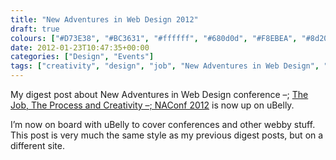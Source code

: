 ```yaml
---
title: "New Adventures in Web Design 2012"
draft: true
colours: ["#D73E38", "#BC3631", "#ffffff", "#680d0d", "#F8EBEA", "#8d2020", "#BC3631"]
date: 2012-01-23T10:47:35+00:00
categories: ["Design", "Events"]
tags: ["creativity", "design", "job", "New Adventures in Web Design", "process", "role"]
---
```


My digest post about New Adventures in Web Design conference –; [The Job, The Process and Creativity –; NAConf 2012](http://www.ubelly.com/2012/01/the-job-the-process-and-creativity-naconf-2012?WT.mc_id=evn-c-gb--dca-F3-naconf "The Job, The Process and Creativity - NAConf 2012") is now up on uBelly.

I’m now on board with uBelly to cover conferences and other webby stuff. This post is very much the same style as my previous digest posts, but on a different site.

	